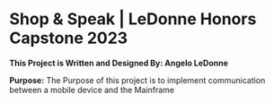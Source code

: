 # Shop & Speak | LeDonne Honors Capstone 2023

**This Project is Written and Designed By: Angelo LeDonne**

**Purpose:** The Purpose of this project is to implement communication between a mobile device and the Mainframe
